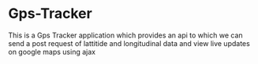 # Gps-Tracker
This is a Gps Tracker application which provides an api to which we can send a post request of lattitide and longitudinal data and view live updates on google maps using ajax 
